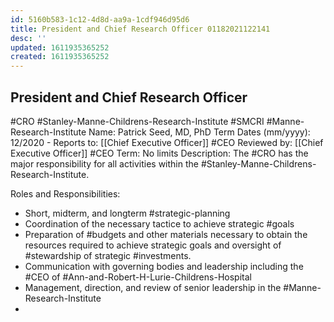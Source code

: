 ```yaml
---
id: 5160b583-1c12-4d8d-aa9a-1cdf946d95d6
title: President and Chief Research Officer 01182021122141
desc: ''
updated: 1611935365252
created: 1611935365252
---
```

## President and Chief Research Officer

\#CRO #Stanley-Manne-Childrens-Research-Institute #SMCRI #Manne-Research-Institute 
Name: Patrick Seed, MD, PhD
Term Dates (mm/yyyy): 12/2020 - 
Reports to: [[Chief Executive Officer]] #CEO 
Reviewed by: [[Chief Executive Officer]] #CEO 
Term: No limits
Description: 
The #CRO has the major responsibility for all activities within the #Stanley-Manne-Childrens-Research-Institute.  

Roles and Responsibilities:

- Short, midterm, and longterm #strategic-planning 
- Coordination of the necessary tactice to achieve strategic #goals
- Preparation of #budgets and other materials necessary to obtain the resources required to achieve strategic goals and oversight of #stewardship of strategic #investments.
- Communication with governing bodies and leadership including the #CEO of #Ann-and-Robert-H-Lurie-Childrens-Hospital 
- Management, direction, and review of senior leadership in the #Manne-Research-Institute 
-

